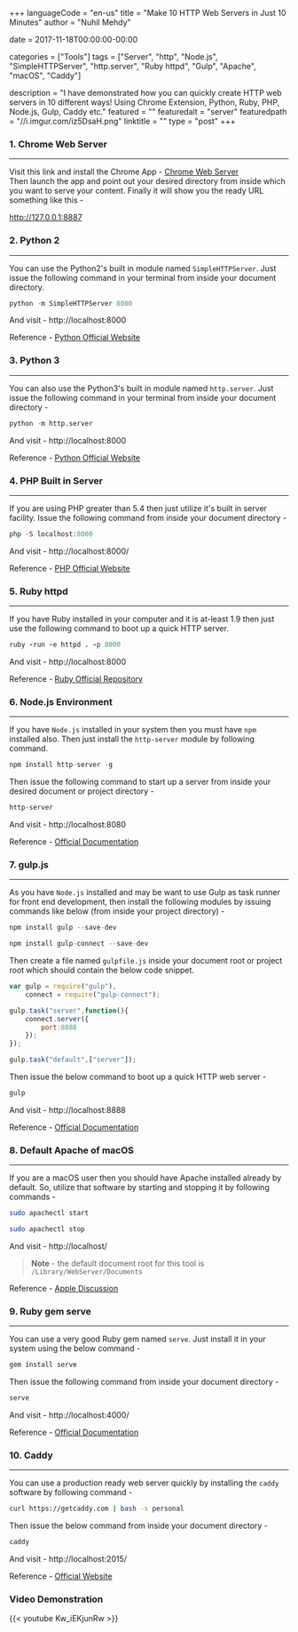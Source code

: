 +++
languageCode = "en-us"
title = "Make 10 HTTP Web Servers in Just 10 Minutes"
author = "Nuhil Mehdy"

date = 2017-11-18T00:00:00-00:00

categories = ["Tools"]
tags = ["Server", 
        "http", 
        "Node.js", 
        "SimpleHTTPServer", 
        "http.server", 
        "Ruby httpd", 
        "Gulp", 
        "Apache", 
        "macOS", 
        "Caddy"]

description = "I have demonstrated how you can quickly create HTTP web servers in 10 different ways! Using Chrome Extension, Python, Ruby, PHP, Node.js, Gulp, Caddy etc."
featured = ""
featuredalt = "server"
featuredpath = "//i.imgur.com/iz5DsaH.png"
linktitle = ""
type = "post"
+++

### 1. Chrome Web Server  
---
Visit this link and install the Chrome App - 
[Chrome Web Server](https://chrome.google.com/webstore/detail/web-server-for-chrome/ofhbbkphhbklhfoeikjpcbhemlocgigb?hl=en)    
Then launch the app and point out your desired directory from inside which you want to serve your content. Finally it will show you the ready URL something like this - 

http://127.0.0.1:8887   


### 2. Python 2  
---
You can use the Python2's built in module named `SimpleHTTPServer`. Just issue the following command in your terminal from inside your document directory.     

```python
python -m SimpleHTTPServer 8000
```  

And visit - 
http://localhost:8000  

Reference - [Python Official Website](https://docs.python.org/2/library/simplehttpserver.html)   


### 3. Python 3   
---   
You can also use the Python3's built in module named `http.server`. Just issue the following command in your terminal from inside your document directory -    

```python
python -m http.server
```    

And visit - 
http://localhost:8000   

Reference - [Python Official Website](https://docs.python.org/3/library/http.server.html)   

<!--more-->

### 4. PHP Built in Server  
---
If you are using PHP greater than 5.4 then just utilize it's built in server facility. Issue the following command from inside your document directory -   

```php
php -S localhost:8000
```   

And visit - 
http://localhost:8000/   

Reference - [PHP Official Website](http://php.net/manual/en/features.commandline.webserver.php)   


### 5. Ruby	httpd  
---
If you have Ruby installed in your computer and it is at-least 1.9 then just use the following command to boot up a quick HTTP server.  

```ruby
ruby -run -e httpd . -p 8000
```   

And visit - 
http://localhost:8000   

Reference - [Ruby Official Repository](https://github.com/ruby/ruby/blob/trunk/lib/un.rb#L313)   

### 6. Node.js Environment  
---
If you have `Node.js` installed in your system then you must have `npm` installed also. Then just install the `http-server` module by following command.     

```js
npm install http-server -g
```   

Then issue the following command to start up a server from inside your desired document or project directory -   

```sh
http-server
```   

And visit - 
http://localhost:8080   

Reference - [Official Documentation](https://www.npmjs.com/package/http-server)   

### 7. gulp.js   
---
As you have `Node.js` installed and may be want to use Gulp as task runner for front end development, then install the following modules by issuing commands like below (from inside your project directory) -    
```js
npm install gulp --save-dev
```   
```js
npm install gulp-connect --save-dev
```   

Then create a file named `gulpfile.js` inside your document root or project root which should contain the below code snippet.   

```js
var gulp = require("gulp"),
    connect = require("gulp-connect");

gulp.task("server",function(){
    connect.server({
        port:8888
    });
});

gulp.task("default",["server"]);
```   

Then issue the below command to boot up a quick HTTP web server -   

```js
gulp
```   

And visit - 
http://localhost:8888   

Reference - [Official Documentation](https://www.npmjs.com/package/gulp-connect)   

### 8. Default Apache of macOS
---   
If you are a macOS user then you should have Apache installed already by default. So, utilize that software by starting and stopping it by following commands -   

```sh
sudo apachectl start
```   
```sh
sudo apachectl stop
```   

And visit - 
http://localhost/   

> **Note** - the default document root for this tool is `/Library/WebServer/Documents`   

Reference - [Apple Discussion](https://discussions.apple.com/docs/DOC-12034)   


### 9. Ruby gem serve
---   
You can use a very good Ruby gem named `serve`. Just install it in your system using the below command -   

```ruby
gem install serve
```   

Then issue the following command from inside your document directory -   

```sh
serve
```  

And visit - 
http://localhost:4000/

Reference - [Official Documentation](https://rubygems.org/gems/serve/versions/1.5.2)    


### 10. Caddy
---   
You can use a production ready web server quickly by installing the `caddy` software by following command -   

```sh
curl https://getcaddy.com | bash -s personal
```   

Then issue the below command from inside your document directory -   

```sh
caddy
```   

And visit - 
http://localhost:2015/   

Reference - [Official Website](https://caddyserver.com/)   


### Video Demonstration   
{{< youtube Kw_iEKjunRw >}}   
